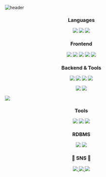 ![header](https://capsule-render.vercel.app/api?type=waving&color=auto&height=300&section=header&text=Welcome&fontSize=90&animationfadeIn&fontAlignY=38&desc=Hyejin's%20GitHub%20Profile&descAlignY=51&descAlign=62)

<h3 align="center"> Languages </h3>
<p align="center"> 
  <img src="https://img.shields.io/badge/python-%233776AB?style=for-the-badge&logo=python&logoColor=white">
  <img src="https://img.shields.io/badge/java-%23007396?style=for-the-badge&logo=java&logoColor=white">
  <img src="https://img.shields.io/badge/javascript-%23F7DF1E?style=for-the-badge&logo=javascript&logoColor=black">
</p>

<h3 align="center"> Frontend </h3>
<p align="center">
  <img src="https://img.shields.io/badge/ajax-%230A0A0A?style=for-the-badge&logo=ajax&logoColor=white">
  <img src="https://img.shields.io/badge/bootstrap-%237952B3?style=for-the-badge&logo=bootstrap&logoColor=white">
  <img src="https://img.shields.io/badge/css3-%231572B6?style=for-the-badge&logo=css3&logoColor=white">
  <img src="https://img.shields.io/badge/html5-%23E34F26?style=for-the-badge&logo=html5&logoColor=white">
  <img src="https://img.shields.io/badge/jquery-%230769AD?style=for-the-badge&logo=jquery&logoColor=white">
</p>

<h3 align="center"> Backend & Tools </h3>
<p align="center">
  <img src="https://img.shields.io/badge/django-%23092E20?style=for-the-badge&logo=django&logoColor=white">
  <img src="https://img.shields.io/badge/jsp-%230E83CD?style=for-the-badge&logo=java&logoColor=white">
  <img src="https://img.shields.io/badge/spring-%236DB33F?style=for-the-badge&logo=spring&logoColor=white">
  <img src="https://img.shields.io/badge/spring%20boot-%236DB33F?style=for-the-badge&logo=springboot&logoColor=white">
</p>

<p align="center">
  <img src="https://img.shields.io/badge/java-%23ED8B00.svg?style=for-the-badge&logo=openjdk&logoColor=white">
  <img src="https://img.shields.io/badge/Eclipse-FE7A16.svg?style=for-the-badge&logo=Eclipse&logoColor=white">
</p>
<img src="https://img.shields.io/badge/jsp-%23007396?style=for-the-badge&logo=java&logoColor=white">

<h3 align="center"> Tools </h3>
<p align="center">
  <img src="https://img.shields.io/badge/github-181717?style=for-the-badge&logo=github&logoColor=white">
  <img src="https://img.shields.io/badge/git-%23F05032?style=for-the-badge&logo=git&logoColor=white">
  <img src="https://img.shields.io/badge/docker-%232496ED?style=for-the-badge&logo=docker&logoColor=white">
</p>

<h3 align="center"> RDBMS </h3>
<p align="center">
  <img src="https://img.shields.io/badge/mysql-%234479A1?style=for-the-badge&logo=mysql&logoColor=white">
  <img src="https://img.shields.io/badge/oracle-%23F80000?style=for-the-badge&logo=oracle&logoColor=white">
</p>


<h3 align="center"> 💌 SNS 💌 </h3>
<p align="center">
 <a href="mailto:hyejiining@gmail.com">
  <img src="https://img.shields.io/badge/gmail-%23D14836?style=for-the-badge&logo=gmail&logoColor=white">
 </a>
  <a href="https://velog.io/@hyejiining">
   <img src="https://img.shields.io/badge/velog-%2300C73C?style=for-the-badge&logo=velog&logoColor=white">
  </a>
  <a href="https://www.instagram.com/hyejiining/?igsh=MTZ5aXcxZzhwMGtzdQ%3D%3D&utm_source=qr">
   <img src="https://img.shields.io/badge/instagram-%23E4405F?style=for-the-badge&logo=instagram&logoColor=white">
  </a>
</p>
